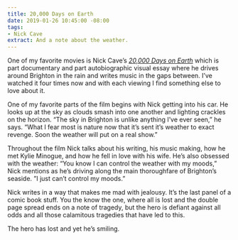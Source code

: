 ```yaml
---
title: 20,000 Days on Earth
date: 2019-01-26 10:45:00 -08:00
tags:
- Nick Cave
extract: And a note about the weather.
---
```


One of my favorite movies is Nick Cave’s *[20,000 Days on Earth](https://letterboxd.com/film/20000-days-on-earth/)* which is part documentary and part autobiographic visual essay where he drives around Brighton in the rain and writes music in the gaps between. I’ve watched it four times now and with each viewing I find something else to love about it. 

One of my favorite parts of the film begins with Nick getting into his car. He looks up at the sky as clouds smash into one another and lighting crackles on the horizon. “The sky in Brighton is unlike anything I’ve ever seen,” he says. “What I fear most is nature now that it’s sent it’s weather to exact revenge. Soon the weather will put on a real show.”

Throughout the film Nick talks about his writing, his music making, how he met Kylie Minogue, and how he fell in love with his wife. He’s also obsessed with the weather: “You know I can control the weather with my moods,” Nick mentions as he’s driving along the main thoroughfare of Brighton’s seaside. ”I just can’t control my moods.”

Nick writes in a way that makes me mad with jealousy. It’s the last panel of a comic book stuff. You the know the one, where all is lost and the double page spread ends on a note of tragedy, but the hero is defiant against all odds and all those calamitous tragedies that have led to this. 

The hero has lost and yet he’s smiling. 